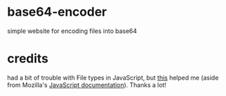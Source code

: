 # base64-encoder
simple website for encoding files into base64
# credits
had a bit of trouble with File types in JavaScript, but [this](https://stackoverflow.com/questions/36280818/how-to-convert-file-to-base64-in-javascript) helped me (aside from Mozilla's [JavaScript documentation](https://developer.mozilla.org/en-US/docs/Web/JavaScript)). Thanks a lot!
